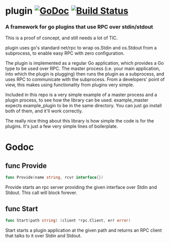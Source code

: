 # plugin [![GoDoc](https://godoc.org/github.com/natefinch/plugin?status.png)](https://godoc.org/github.com/natefinch/plugin) [![Build Status](https://drone.io/github.com/natefinch/plugin/status.png)](https://drone.io/github.com/natefinch/plugin/latest)

### A framework for go plugins that use RPC over stdin/stdout

This is a proof of concept, and still needs a lot of TlC.

plugin uses go's standard net/rpc to wrap os.Stdin and os.Stdout from a
subprocess, to enable easy RPC with zero configuration.

The plugin is implemented as a regular Go application, which provides a Go type
to be used over RPC.  The master process (i.e. your main application, into which
the plugin is plugging) then runs the plugin as a subprocess, and uses RPC to
communicate with the subprocess.  From a developers' point of view, this makes
using functionality from plugins very simple.

Included in this repo is a very simple example of a master process and a plugin
process, to see how the library can be used.  example_master expects
example_plugin to be in the same directory.  You can just go install both of
them, and it'll work correctly.

The really nice thing about this library is how simple the code is for the
plugins. It's just a few very simple lines of boilerplate.

# Godoc

## func Provide
``` go
func Provide(name string, rcvr interface{})
```

Provide starts an rpc server providing the given interface over Stdin and
Stdout.  This call will block forever.


## func Start
``` go
func Start(path string) (client *rpc.Client, err error)
```

Start starts a plugin application at the given path and returns an RPC client
that talks to it over Stdin and Stdout.



